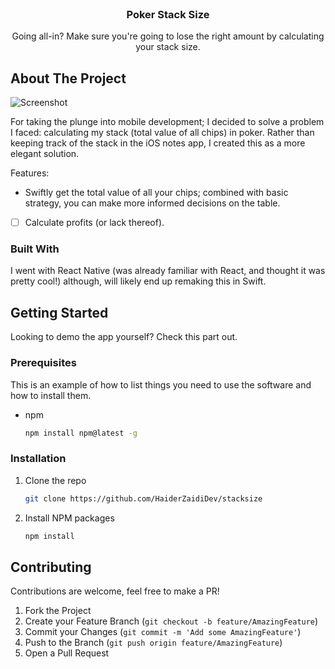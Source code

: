 <!-- PROJECT LOGO -->
<br />
<p align="center">
  <h3 align="center">Poker Stack Size</h3>

  <p align="center">
    Going all-in? Make sure you're going to lose the right amount by calculating your stack size.
  </p>
</p>




<!-- ABOUT THE PROJECT -->
## About The Project

![Screenshot](https://i.imgur.com/5E1FPA4.png)

For taking the plunge into mobile development; I decided to solve a problem I faced: calculating my stack (total value of all chips) in poker. Rather than keeping track of the stack in the iOS notes app, I created this as a more elegant solution.


Features:
* Swiftly get the total value of all your chips; combined with basic strategy, you can make more informed decisions on the table.

- [ ] Calculate profits (or lack thereof).


### Built With
I went with React Native (was already familiar with React, and thought it was pretty cool!) although, will likely end up remaking this in Swift.


<!-- GETTING STARTED -->
## Getting Started

Looking to demo the app yourself? Check this part out.

### Prerequisites

This is an example of how to list things you need to use the software and how to install them.
* npm
  ```sh
  npm install npm@latest -g
  ```

### Installation

1. Clone the repo
   ```sh
   git clone https://github.com/HaiderZaidiDev/stacksize
   ```
2. Install NPM packages
   ```sh
   npm install
   ```

<!-- CONTRIBUTING -->
## Contributing

Contributions are welcome, feel free to make a PR!

1. Fork the Project
2. Create your Feature Branch (`git checkout -b feature/AmazingFeature`)
3. Commit your Changes (`git commit -m 'Add some AmazingFeature'`)
4. Push to the Branch (`git push origin feature/AmazingFeature`)
5. Open a Pull Request

